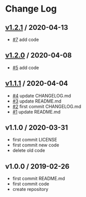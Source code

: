 # Change Log

## [v1.2.1](https://github.com/KoyanagiHitoshi/AtCoder/releases/tag/v1.2.1) / 2020-04-13

* [#7](https://github.com/KoyanagiHitoshi/AtCoder/pull/7) add code

## [v1.2.0](https://github.com/KoyanagiHitoshi/AtCoder/releases/tag/v1.2.0) / 2020-04-08

* [#5](https://github.com/KoyanagiHitoshi/AtCoder/pull/5) add code

## [v1.1.1](https://github.com/KoyanagiHitoshi/AtCoder/releases/tag/v1.1.1) / 2020-04-04

* [#4](https://github.com/KoyanagiHitoshi/AtCoder/pull/4) update CHANGELOG.md
* [#3](https://github.com/KoyanagiHitoshi/AtCoder/pull/3) update README.md
* [#2](https://github.com/KoyanagiHitoshi/AtCoder/pull/2) first commit CHANGELOG.md
* [#1](https://github.com/KoyanagiHitoshi/AtCoder/pull/1) update README.md

## v1.1.0 / 2020-03-31

* first commit LICENSE
* first commit new code
* delete old code

## v1.0.0 / 2019-02-26

* first commit README.md
* first commit code
* create repository
